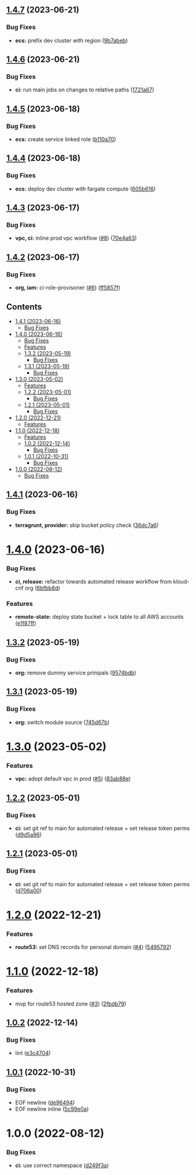 ## [1.4.7](https://github.com/kolvin/kloud/compare/v1.4.6...v1.4.7) (2023-06-21)


### Bug Fixes

* **ecs:** prefix dev cluster with region ([9b7abeb](https://github.com/kolvin/kloud/commit/9b7abeba30aaf8b18ec5e62d7a23d7f585aa0208))

## [1.4.6](https://github.com/kolvin/kloud/compare/v1.4.5...v1.4.6) (2023-06-21)


### Bug Fixes

* **ci:** run main jobs on changes to relative paths ([1721a67](https://github.com/kolvin/kloud/commit/1721a67aebd05a5f7bac31deb032f7a6152f0be9))

## [1.4.5](https://github.com/kolvin/kloud/compare/v1.4.4...v1.4.5) (2023-06-18)


### Bug Fixes

* **ecs:** create service linked role ([b110a70](https://github.com/kolvin/kloud/commit/b110a7095a4963bae80ff3682486eb08f61b6715))

## [1.4.4](https://github.com/kolvin/kloud/compare/v1.4.3...v1.4.4) (2023-06-18)


### Bug Fixes

* **ecs:** deploy dev cluster with fargate compute ([605b616](https://github.com/kolvin/kloud/commit/605b616b425d98b3a109c80cb0bd6f2c24f28eaa))

## [1.4.3](https://github.com/kolvin/kloud/compare/v1.4.2...v1.4.3) (2023-06-17)


### Bug Fixes

* **vpc, ci:** inline prod vpc workflow ([#8](https://github.com/kolvin/kloud/issues/8)) ([70e4a63](https://github.com/kolvin/kloud/commit/70e4a63969a5abbf1f5a2d53f3dcd4148998f542))

## [1.4.2](https://github.com/kolvin/kloud/compare/v1.4.1...v1.4.2) (2023-06-17)


### Bug Fixes

* **org, iam:** ci-role-provisoner ([#6](https://github.com/kolvin/kloud/issues/6)) ([ff5857f](https://github.com/kolvin/kloud/commit/ff5857fc919410f958fd84be7850c6ddb6cbd481))

<!-- START doctoc generated TOC please keep comment here to allow auto update -->
<!-- DON'T EDIT THIS SECTION, INSTEAD RE-RUN doctoc TO UPDATE -->
## Contents

  - [1.4.1 (2023-06-16)](#141-2023-06-16)
    - [Bug Fixes](#bug-fixes)
- [1.4.0 (2023-06-16)](#140-2023-06-16)
    - [Bug Fixes](#bug-fixes-1)
    - [Features](#features)
  - [1.3.2 (2023-05-19)](#132-2023-05-19)
    - [Bug Fixes](#bug-fixes-2)
  - [1.3.1 (2023-05-19)](#131-2023-05-19)
    - [Bug Fixes](#bug-fixes-3)
- [1.3.0 (2023-05-02)](#130-2023-05-02)
    - [Features](#features-1)
  - [1.2.2 (2023-05-01)](#122-2023-05-01)
    - [Bug Fixes](#bug-fixes-4)
  - [1.2.1 (2023-05-01)](#121-2023-05-01)
    - [Bug Fixes](#bug-fixes-5)
- [1.2.0 (2022-12-21)](#120-2022-12-21)
    - [Features](#features-2)
- [1.1.0 (2022-12-18)](#110-2022-12-18)
    - [Features](#features-3)
  - [1.0.2 (2022-12-14)](#102-2022-12-14)
    - [Bug Fixes](#bug-fixes-6)
  - [1.0.1 (2022-10-31)](#101-2022-10-31)
    - [Bug Fixes](#bug-fixes-7)
- [1.0.0 (2022-08-12)](#100-2022-08-12)
    - [Bug Fixes](#bug-fixes-8)

<!-- END doctoc generated TOC please keep comment here to allow auto update -->

## [1.4.1](https://github.com/kolvin/kloud/compare/v1.4.0...v1.4.1) (2023-06-16)


### Bug Fixes

* **terragrunt, provider:** skip bucket policy check ([36dc7a6](https://github.com/kolvin/kloud/commit/36dc7a67ab2514bc0491ed583e722cf294b3a570))

# [1.4.0](https://github.com/kolvin/kloud/compare/v1.3.2...v1.4.0) (2023-06-16)


### Bug Fixes

* **ci, release:** refactor towards automated release workflow from kloud-cnf org ([6bfbb8d](https://github.com/kolvin/kloud/commit/6bfbb8dc8aec7894f3243defc22207a3e84ad972))


### Features

* **remote-state:** deploy state bucket + lock table to all AWS accounts ([e1f87ff](https://github.com/kolvin/kloud/commit/e1f87ff1c2302981c53bc64273d47627002bc5d9))

## [1.3.2](https://github.com/kolvin/kloud/compare/v1.3.1...v1.3.2) (2023-05-19)


### Bug Fixes

* **org:** remove dummy service prinipals ([9574bdb](https://github.com/kolvin/kloud/commit/9574bdb6694eb24c19a68379ea45726744dacfc9))

## [1.3.1](https://github.com/kolvin/kloud/compare/v1.3.0...v1.3.1) (2023-05-19)


### Bug Fixes

* **org:** switch module source ([745d67b](https://github.com/kolvin/kloud/commit/745d67b5c79a40a19fd4d0787afb55822d11d5d4))

# [1.3.0](https://github.com/kolvin/kloud/compare/v1.2.2...v1.3.0) (2023-05-02)


### Features

* **vpc:** adopt default vpc in prod ([#5](https://github.com/kolvin/kloud/issues/5)) ([83ab88e](https://github.com/kolvin/kloud/commit/83ab88ed16480bfcde392e7aa8c8a7f38ee24585))

## [1.2.2](https://github.com/kolvin/kloud/compare/v1.2.1...v1.2.2) (2023-05-01)


### Bug Fixes

* **ci:** set git ref to main for automated release + set release token perms ([d9d5a96](https://github.com/kolvin/kloud/commit/d9d5a96f96c52e3874491692c672a6a24eb8b89b))

## [1.2.1](https://github.com/kolvin/kloud/compare/v1.2.0...v1.2.1) (2023-05-01)


### Bug Fixes

* **ci:** set git ref to main for automated release + set release token perms ([d706a00](https://github.com/kolvin/kloud/commit/d706a004487b6ce76245bccf62a123fd15c2cb0d))

# [1.2.0](https://github.com/kolvin/kloud/compare/v1.1.0...v1.2.0) (2022-12-21)


### Features

* **route53:** set DNS records for personal domain ([#4](https://github.com/kolvin/kloud/issues/4)) ([5495792](https://github.com/kolvin/kloud/commit/549579207d2216eb7d86055cc5aec20731a0300f))

# [1.1.0](https://github.com/kolvin/kloud/compare/v1.0.2...v1.1.0) (2022-12-18)


### Features

* mvp for route53 hosted zone ([#3](https://github.com/kolvin/kloud/issues/3)) ([2fbdb79](https://github.com/kolvin/kloud/commit/2fbdb79f096f49c5895520ac8c45518e685212f9))

## [1.0.2](https://github.com/kolvin/kloud/compare/v1.0.1...v1.0.2) (2022-12-14)


### Bug Fixes

* lint ([e3c4704](https://github.com/kolvin/kloud/commit/e3c470463763ce6545fb01ddc3a39acd566c2764))

## [1.0.1](https://github.com/kolvin/kloud/compare/v1.0.0...v1.0.1) (2022-10-31)


### Bug Fixes

* EOF newline ([de96494](https://github.com/kolvin/kloud/commit/de9649494f81b14dcb18aa02c7429c93f3391bce))
* EOF newline inline ([5c99e0a](https://github.com/kolvin/kloud/commit/5c99e0ac950a1e851fc030008db61a004e450a00))

# 1.0.0 (2022-08-12)


### Bug Fixes

* **ci:** use correct namespace ([d249f3a](https://github.com/kolvin/kloud-aws/commit/d249f3ac7dd44826d3ec9617e71fc46c3b20e3db))
